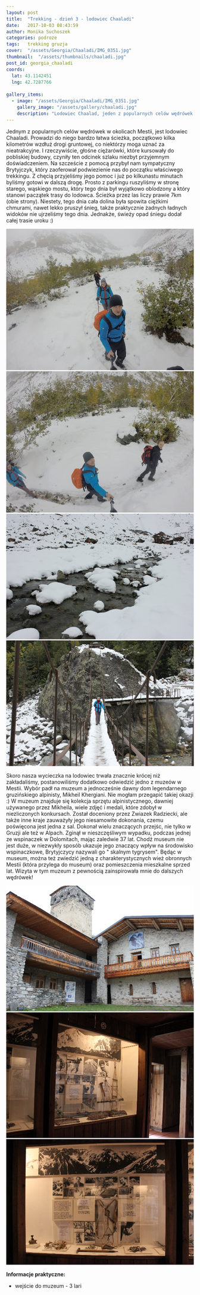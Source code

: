 ```yaml
---
layout: post
title:  "Trekking - dzień 3 - lodowiec Chaaladi"
date:   2017-10-03 08:43:59
author: Monika Suchoszek
categories: podroze
tags:	trekking gruzja 
cover:  "/assets/Georgia/Chaaladi/IMG_0351.jpg"
thumbnail:  "/assets/thumbnails/chaaladi.jpg"
post_id: georgia_chaaladi
coords:
  lat: 43.1142451
  lng: 42.7287766
  
gallery_items:
  - image: "/assets/Georgia/Chaaladi/IMG_0351.jpg"
    gallery_image: "/assets/gallery/chaaladi.jpg"
    description: "Lodowiec Chaalad, jeden z popularnych celów wędrówek w okolicach Mestii, Gruzja."
---
```

Jednym z popularnych celów wędrówek w okolicach Mestii, jest lodowiec Chaaladi. Prowadzi do niego bardzo łatwa ścieżka, początkowo kilka kilometrów 
wzdłuż drogi gruntowej, co niektórzy moga uznać za nieatrakcyjne. I rzeczywiście, głośne ciężarówki, które kursowały do pobliskiej budowy, czyniły 
ten odcinek szlaku niezbyt przyjemnym doświadczeniem. Na szczeście z pomocą przybył nam sympatyczny Brytyjczyk, który zaoferował podwiezienie nas do 
początku właściwego trekkingu. Z chęcią przyjeliśmy jego pomoc i już po kilkunastu minutach byliśmy gotowi w dalszą drogę. Prosto z parkingu ruszyliśmy
 w stronę starego, wąskiego mostu, który tego dnia był wyjątkowo oblodzony a który stanowi paczątek trasy do lodowca. Ścieżka przez las liczy prawie
  7km (obie strony). Niestety, tego dnia cała dolina była spowita ciężkimi chmurami, nawet lekko pruszył śnieg, także praktycznie żadnych ładnych 
  widoków nie ujrzeliśmy tego dnia. Jednakże, świeży opad śniegu dodał całej trasie uroku :)

<img src="/assets/Georgia/Chaaladi/G0746700.jpg">
<img src="/assets/Georgia/Chaaladi/G0746703.jpg">
<img src="/assets/Georgia/Chaaladi/IMG_0351.jpg">
<img src="/assets/Georgia/Chaaladi/IMG_0353.jpg">

Skoro nasza wycieczka na lodowiec trwała znacznie krócej niż zakładaliśmy, postanowiliśmy dodatkowo odwiedzić jedno z muzeów w Mestii. Wybór padł 
na muzeum a jednocześnie dawny dom legendarnego gruzińskiego alpinisty, Mikheil Khergiani. Nie mogłam przegapić takiej okazji :)
W muzeum znajduje się kolekcja sprzętu alpinistycznego, dawniej używanego przez Mikheila, wiele zdjęć i medali, które zdobył w niezliczonych 
konkursach. Został doceniony przez Zwiazek Radziecki, ale także inne kraje zauważyły jego niesamowite dokonania, czemu poświęcona jest jedna z
 sal. Dokonał wielu znaczących przejśc, nie tylko w Gruzji ale też w Alpach. Zginął w nieszczęśliwym wypadku, podczas jednej ze wspinaczek w 
 Dolomitach, mając zaledwie 37 lat. Chodź museum nie jest duże, w niezwykły sposób ukazuje jego znaczący wpływ na środowisko wspinaczkowe, 
 Brytyjczycy nazywali go " skalnym tygrysem". Będąc w museum, można też zwiedzić jedną z charakterystycznych wież obronnych Mestii (która przylega 
 do museum) oraz pomieszczenia mieszkalne sprzed lat. Wizyta w tym muzeum z pewnością zainspirowała mnie do dalszych wędrówek!

<img src="/assets/Georgia/Chaaladi/IMG_0358.jpg">
<img src="/assets/Georgia/Chaaladi/IMG_0361.jpg">
<img src="/assets/Georgia/Chaaladi/IMG_0362.jpg">

__Informacje praktyczne:__
  * wejście do muzeum - 3 lari
